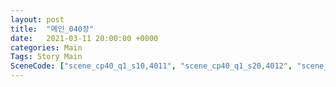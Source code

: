 ```yaml
---
layout: post
title:  "메인_040장"
date:   2021-03-11 20:00:00 +0000
categories: Main
Tags: Story Main
SceneCode: ["scene_cp40_q1_s10,4011", "scene_cp40_q1_s20,4012", "scene_cp40_q2_s10,4021", "scene_cp40_q2_s20,4022", "scene_cp40_q3_s10,4031", "scene_cp40_q3_s20,4032", "scene_cp40_q3_s30,4033", "scene_cp40_q4_s10,4041", "scene_cp40_q4_s20,4042", "scene_cp40_q4_s30,4043"]
---
```

